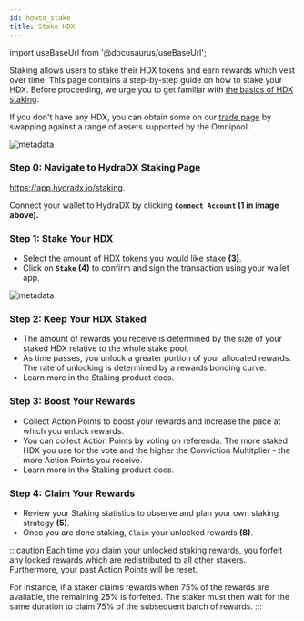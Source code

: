 ```yaml
---
id: howto_stake
title: Stake HDX
---
```


import useBaseUrl from '@docusaurus/useBaseUrl';

Staking allows users to stake their HDX tokens and earn rewards which vest over time. This page contains a step-by-step guide on how to stake your HDX. Before proceeding, we urge you to get familiar with [the basics of HDX staking](/staking).

If you don't have any HDX, you can obtain some on our [trade page](https://app.hydradx.io/#/trade) by swapping against a range of assets supported by the Omnipool.

<div style={{textAlign: 'center'}}>
  <img alt="metadata" src={useBaseUrl('/howto_stake/staking_1.jpg')} />
</div>

### Step 0: Navigate to HydraDX Staking Page

https://app.hydradx.io/staking.

Connect your wallet to HydraDX by clicking **`Connect Account` (1 in image above).**

### Step 1: Stake Your HDX

- Select the amount of HDX tokens you would like stake **(3)**.
- Click on **`Stake`** **(4)** to confirm and sign the transaction using your wallet app.

<div style={{textAlign: 'center'}}>
  <img alt="metadata" src={useBaseUrl('/howto_stake/staking_2.jpg')} />
</div>

### Step 2: Keep Your HDX Staked

- The amount of rewards you receive is determined by the size of your staked HDX relative to the whole stake pool.
- As time passes, you unlock a greater portion of your allocated rewards. The rate of unlocking is determined by a rewards bonding curve.
- Learn more in the Staking product docs.

### Step 3: Boost Your Rewards

- Collect Action Points to boost your rewards and increase the pace at which you unlock rewards.
- You can collect Action Points by voting on referenda. The more staked HDX you use for the vote and the higher the Conviction Multitplier - the more Action Points you receive.
- Learn more in the Staking product docs.

### Step 4: Claim Your Rewards

- Review your Staking statistics to observe and plan your own staking strategy **(5)**.
- Once you are done staking, `Claim` your unlocked rewards **(8)**.

:::caution
Each time you claim your unlocked staking rewards, you forfeit any locked rewards which are redistributed to all other stakers. Furthermore, your past Action Points will be reset.

For instance, if a staker claims rewards when 75% of the rewards are available, the remaining 25% is forfeited. The staker must then wait for the same duration to claim 75% of the subsequent batch of rewards.
:::
